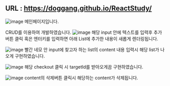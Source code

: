 
## URL : https://doggang.github.io/ReactStudy/

![image](https://github.com/user-attachments/assets/95aa910e-510d-4954-b35b-a23ecd7b2c92)
메인페이지입니다.

CRUD를 이용하여 개발하였습니다. 
![image](https://github.com/user-attachments/assets/56e71c5f-e9ab-41b1-b06a-f719ce2101e9)
해당 input 안에 텍스트를 입력후 추가 버튼 클릭 혹은 엔터키를 입력하면 아래 List에 추가한 내용이 새롭게 렌더링됩니다.

![image](https://github.com/user-attachments/assets/d6df574e-d817-4a45-8437-c0c921e94475)
빨간 네모 안 input에 찾고자 하는 list의 content 내용 입력시 해당 list가 나오게 구현하였습니다.

![image](https://github.com/user-attachments/assets/71d4a908-0e76-46d3-9b0c-a050970259b5)
해당 checkout 클릭 시 targetId를 받아오게끔 구현하였습니다.

![image](https://github.com/user-attachments/assets/af8c09e8-aace-4ffb-b40c-007eb5775259)
content의 삭제버튼 클릭시 해당하는 content가 삭제됩니다.
